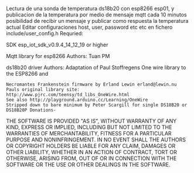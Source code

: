 Lectura de una sonda de temperatura ds18b20 con esp8266 esp01, y publicacion de la temperatura por medio de mensaje mqtt cada 10 minutos posibilidad de recibir un mensaje y publicar como respuesta la temperatura actual
Editar configuraciones host, user, password etc etc en fichero include/user_config.h 
Requried:

SDK esp_iot_sdk_v0.9.4_14_12_19 or higher

Mqtt library for esp8266 Authors: Tuan PM

ds18b20 driver Authors: Adaptation of Paul Stoffregens One wire library to the ESP8266 and

    Necromantes Frankenstein firmware by Erland Lewin erland@lewin.nu
    Pauls original library site:
    http://www.pjrc.com/teensy/td_libs_OneWire.html
    See also http://playground.arduino.cc/Learning/OneWire
    Stripped down to bare minimum by Peter Scargill for single DS18B20 or DS18B20P Donations-

THE SOFTWARE IS PROVIDED "AS IS", WITHOUT WARRANTY OF ANY KIND, EXPRESS OR IMPLIED, INCLUDING BUT NOT LIMITED TO THE WARRANTIES OF MERCHANTABILITY, FITNESS FOR A PARTICULAR PURPOSE AND NONINFRINGEMENT. IN NO EVENT SHALL THE AUTHORS OR COPYRIGHT HOLDERS BE LIABLE FOR ANY CLAIM, DAMAGES OR OTHER LIABILITY, WHETHER IN AN ACTION OF CONTRACT, TORT OR OTHERWISE, ARISING FROM, OUT OF OR IN CONNECTION WITH THE SOFTWARE OR THE USE OR OTHER DEALINGS IN THE SOFTWARE.